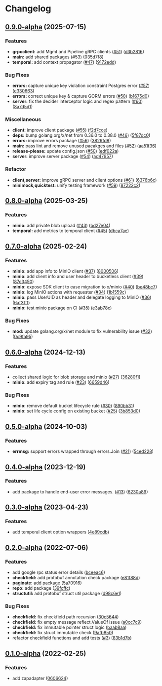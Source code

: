 # Changelog

## [0.9.0-alpha](https://github.com/instill-ai/x/compare/v0.8.0-alpha...v0.9.0-alpha) (2025-07-15)


### Features

* **grpcclient:** add Mgmt and Pipeline gRPC clients ([#51](https://github.com/instill-ai/x/issues/51)) ([d3b2816](https://github.com/instill-ai/x/commit/d3b28166753ab5f1858d43ef0912055a3bc49097))
* **main:** add shared packages ([#53](https://github.com/instill-ai/x/issues/53)) ([035d7f8](https://github.com/instill-ai/x/commit/035d7f80b280af4d9c1482cf03c21ba8041617ed))
* **temporal:** add context propagator ([#47](https://github.com/instill-ai/x/issues/47)) ([9172edd](https://github.com/instill-ai/x/commit/9172edd336bb29ce69be0be124658160b80f58e2))


### Bug Fixes

* **errors:** capture unique key violation constraint Postgres error ([#57](https://github.com/instill-ai/x/issues/57)) ([e330663](https://github.com/instill-ai/x/commit/e330663db2fcc5536a80cd58fc0bf13f90814185))
* **errors:** correct unique key & capture GORM errors ([#58](https://github.com/instill-ai/x/issues/58)) ([b1675d0](https://github.com/instill-ai/x/commit/b1675d0e17954180f7be77a6a1dafc27e82d497f))
* **server:** fix the decider interceptor logic and regex pattern ([#60](https://github.com/instill-ai/x/issues/60)) ([8a7d5d1](https://github.com/instill-ai/x/commit/8a7d5d1ae335f1f18c42cdbd30b3c195743d4a32))


### Miscellaneous

* **client:** improve client package ([#55](https://github.com/instill-ai/x/issues/55)) ([f2d7cce](https://github.com/instill-ai/x/commit/f2d7cce973ee7e3efae60839fb64884193994907))
* **deps:** bump golang.org/x/net from 0.36.0 to 0.38.0 ([#46](https://github.com/instill-ai/x/issues/46)) ([5f87dc0](https://github.com/instill-ai/x/commit/5f87dc044a82d3e2dadd703f44affa012c2f34c1))
* **errors:** improve errors package ([#56](https://github.com/instill-ai/x/issues/56)) ([3829fd8](https://github.com/instill-ai/x/commit/3829fd844cd5c4926e54f9da104c7d4a085bd182))
* **main:** pass lint and remove unused pacakges and files ([#52](https://github.com/instill-ai/x/issues/52)) ([aa51f36](https://github.com/instill-ai/x/commit/aa51f36fb8cfde0ac8e1bef3a8d21634f69acae9))
* **release-please:** update config.json ([#50](https://github.com/instill-ai/x/issues/50)) ([edf022a](https://github.com/instill-ai/x/commit/edf022aae3333f750ffe88f7fd27d1d46783ed5f))
* **server:** improve server package ([#54](https://github.com/instill-ai/x/issues/54)) ([ad47957](https://github.com/instill-ai/x/commit/ad479570e6331d32a1b89548189ee2204b3ee559))


### Refactor

* **client,server:** improve gRPC server and client options ([#61](https://github.com/instill-ai/x/issues/61)) ([6376b6c](https://github.com/instill-ai/x/commit/6376b6cc6d5e4282b5d0f6466567c6fa3c9edf2c))
* **minimock,quicktest:** unify testing framework ([#59](https://github.com/instill-ai/x/issues/59)) ([87222c2](https://github.com/instill-ai/x/commit/87222c286bdbb132a769f8fdbf2eaf83af0a6879))

## [0.8.0-alpha](https://github.com/instill-ai/x/compare/v0.7.0-alpha...v0.8.0-alpha) (2025-03-25)


### Features

* **minio:** add private blob upload ([#43](https://github.com/instill-ai/x/issues/43)) ([bd27e04](https://github.com/instill-ai/x/commit/bd27e04e1246009e9b7dbe7008e768add5450929))
* **temporal:** add metrics to temporal client ([#45](https://github.com/instill-ai/x/issues/45)) ([dbca7ae](https://github.com/instill-ai/x/commit/dbca7ae1a0f2f1280bd85c65c738615cbaa56ffc))

## [0.7.0-alpha](https://github.com/instill-ai/x/compare/v0.6.0-alpha...v0.7.0-alpha) (2025-02-24)


### Features

* **minio:** add app info to MinIO client ([#37](https://github.com/instill-ai/x/issues/37)) ([8000506](https://github.com/instill-ai/x/commit/8000506aa4551228dd1f52cfca225fab206d9afd))
* **minio:** add client info and user header to bucketless client ([#39](https://github.com/instill-ai/x/issues/39)) ([87c3450](https://github.com/instill-ai/x/commit/87c34501e6cdc86546a900c1f3269ec5fb5ce2b9))
* **minio:** expose SDK client to ease migration to x/minio ([#40](https://github.com/instill-ai/x/issues/40)) ([be48bc7](https://github.com/instill-ai/x/commit/be48bc78368d145e643aa1270b38f57636ecf586))
* **minio:** log MinIO actions with requester ([#34](https://github.com/instill-ai/x/issues/34)) ([1b1559c](https://github.com/instill-ai/x/commit/1b1559c35b51e698a53472bae61e925354f816a0))
* **minio:** pass UserUID as header and delegate logging to MinIO ([#36](https://github.com/instill-ai/x/issues/36)) ([6af31ff](https://github.com/instill-ai/x/commit/6af31ff7cc27ca2f14c00fa5c932798a7a0d09f1))
* **minio:** test minio package on CI ([#35](https://github.com/instill-ai/x/issues/35)) ([e3ab78c](https://github.com/instill-ai/x/commit/e3ab78c6d1b81ae494fd9b1d2819207f4ea59b98))


### Bug Fixes

* **mod:** update golang.org/x/net module to fix vulnerability issue ([#32](https://github.com/instill-ai/x/issues/32)) ([0c9fa95](https://github.com/instill-ai/x/commit/0c9fa957ecaa076dda39e901ac887c3a31d08f99))

## [0.6.0-alpha](https://github.com/instill-ai/x/compare/v0.5.0-alpha...v0.6.0-alpha) (2024-12-13)


### Features

* collect shared logic for blob storage and minio ([#27](https://github.com/instill-ai/x/issues/27)) ([36280f1](https://github.com/instill-ai/x/commit/36280f1781206f99f176732964d6ce9080d2f288))
* **minio:** add expiry tag and rule ([#23](https://github.com/instill-ai/x/issues/23)) ([6659d46](https://github.com/instill-ai/x/commit/6659d4662da56fd7af36034b3756f856607d61de))


### Bug Fixes

* **minio:** remove default bucket lifecycle rule ([#30](https://github.com/instill-ai/x/issues/30)) ([890bb31](https://github.com/instill-ai/x/commit/890bb310fcb2f236b798044212850cdaf4fb63d3))
* **minio:** set life cycle config on existing bucket ([#25](https://github.com/instill-ai/x/issues/25)) ([3b853d0](https://github.com/instill-ai/x/commit/3b853d0b8656d116798e31cffa2db4dab84724a2))

## [0.5.0-alpha](https://github.com/instill-ai/x/compare/v0.4.0-alpha...v0.5.0-alpha) (2024-10-03)


### Features

* **errmsg:** support errors wrapped through errors.Join ([#21](https://github.com/instill-ai/x/issues/21)) ([5ced228](https://github.com/instill-ai/x/commit/5ced228b749839129417cdd5214daad774ce043d))

## [0.4.0-alpha](https://github.com/instill-ai/x/compare/v0.3.0-alpha...v0.4.0-alpha) (2023-12-19)


### Features

* add package to handle end-user error messages. ([#13](https://github.com/instill-ai/x/issues/13)) ([6230a89](https://github.com/instill-ai/x/commit/6230a89e386c9135fcadcaddb76ffa052fba82ea))

## [0.3.0-alpha](https://github.com/instill-ai/x/compare/v0.2.0-alpha...v0.3.0-alpha) (2023-04-23)


### Features

* add temporal client option wrappers ([4e89cdb](https://github.com/instill-ai/x/commit/4e89cdb95a96ff44f2fb02c01b296a30ca1f87f7))

## [0.2.0-alpha](https://github.com/instill-ai/x/compare/v0.1.0-alpha...v0.2.0-alpha) (2022-07-06)


### Features

* add google rpc status error details ([bceeac6](https://github.com/instill-ai/x/commit/bceeac65f5232dc15c9176ea39c10e4bda3cb238))
* **checkfield:** add protobuf annotation check package ([e81f88d](https://github.com/instill-ai/x/commit/e81f88dda39bd7cb26355a7706abc4696840d441))
* **paginate:** add package ([5a70916](https://github.com/instill-ai/x/commit/5a70916ce4258602d069262476be23478e8e44c5))
* **repo:** add package ([39fcffc](https://github.com/instill-ai/x/commit/39fcffc82edb43cf739040deea94b5e67c8cacb6))
* **structutil:** add protobuf struct util package ([d98c6e1](https://github.com/instill-ai/x/commit/d98c6e13153fc3b6e09d1785ee0d792bd3cd8d01))


### Bug Fixes

* **checkfield:** fix checkfield path recursion ([30c5644](https://github.com/instill-ai/x/commit/30c56444b8f3556b88cf6c014dc501c1b68da758))
* **checkfield:** fix empty message reflect.ValueOf issue ([a0cc7c9](https://github.com/instill-ai/x/commit/a0cc7c979c669803cc08ebbb82c2bd7b19f91d69))
* **checkfield:** fix immutable pointer struct logic ([baab8aa](https://github.com/instill-ai/x/commit/baab8aaa93b22745e3e1a1a64cb7a4fb120c4b6c))
* **checkfield:** fix struct immutable check ([9afb850](https://github.com/instill-ai/x/commit/9afb85044c1c4d86acea5a521108ceb8f46d2cc2))
* refactor checkfield functions and add tests ([#3](https://github.com/instill-ai/x/issues/3)) ([83b1d7b](https://github.com/instill-ai/x/commit/83b1d7b1bffd04b39bb007affc3c5beb1ade6ae0))

## [0.1.0-alpha](https://github.com/instill-ai/x/compare/v0.0.0-alpha...v0.1.0-alpha) (2022-02-25)


### Features

* add zapadapter ([0606624](https://github.com/instill-ai/x/commit/06066245ff82ba2c03441c0810a3ba7316bc7514))

